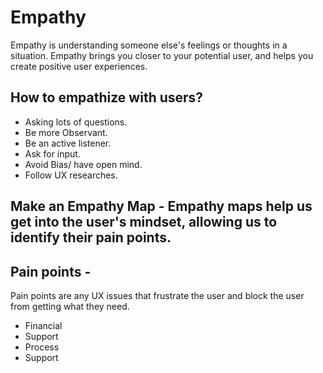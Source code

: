 # Empathy
Empathy is understanding someone else's feelings or thoughts in a situation. Empathy brings you closer to your potential user, and helps you create positive user experiences.

## How to empathize with users?
* Asking lots of questions.
* Be more Observant. 
* Be an active listener.
* Ask for input.
* Avoid Bias/ have open mind.
* Follow UX researches.


## Make an Empathy Map - Empathy maps help us get into the user's mindset, allowing us to identify their pain points.

## Pain points - 
Pain points are any UX issues that frustrate the user and block the user from getting what they need.
* Financial
* Support
* Process
* Support
